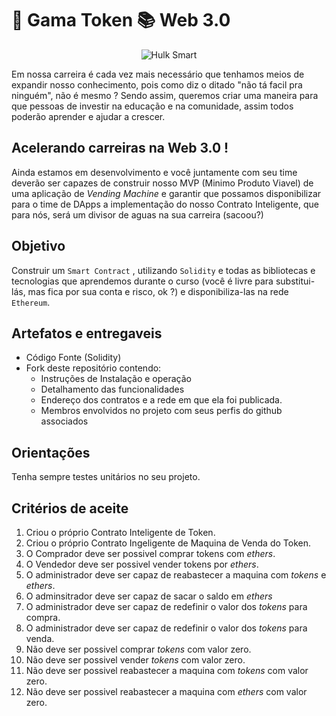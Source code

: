 # 🏦 Gama Token 📚 Web 3.0

<p align="center">
  <img src="https://media.tenor.com/images/63dc70b43a949617fdfa3447868d534d/tenor.gif" alt="Hulk Smart"/>
</p>

Em nossa carreira é cada vez mais necessário que tenhamos meios de expandir nosso conhecimento, pois como diz o ditado "não tá facil pra ninguém", não é mesmo ? Sendo assim, queremos criar uma maneira para que pessoas de investir na educação e na comunidade, assim todos poderão aprender e ajudar a crescer.


## Acelerando carreiras na Web 3.0 !

Ainda estamos em desenvolvimento e você juntamente com seu time deverão ser capazes de construir nosso MVP (Minimo Produto Viavel) de uma aplicação de _Vending Machine_ e garantir que possamos disponibilizar para o time de DApps a implementação do nosso Contrato Inteligente, que para nós, será um divisor de aguas na sua carreira (sacoou?)

## Objetivo
Construir um `Smart Contract` , utilizando `Solidity` e todas as bibliotecas e tecnologias que aprendemos durante o curso (você é livre para substitui-lás, mas fica por sua conta e risco, ok ?) e disponibiliza-las na rede `Ethereum`.


## Artefatos e entregaveis
* Código Fonte (Solidity)
* Fork deste repositório contendo:
    * Instruções de Instalação e operação
    * Detalhamento das funcionalidades
    * Endereço dos contratos e a rede em que ela foi publicada.
    * Membros envolvidos no projeto com seus perfis do github associados


## Orientações
Tenha sempre testes unitários no seu projeto.


## Critérios de aceite 
1. Criou o próprio Contrato Inteligente de Token.
2. Criou o próprio Contrato Ingeligente de Maquina de Venda do Token.
3. O Comprador deve ser possivel comprar tokens com _ethers_.
4. O Vendedor deve ser possivel vender tokens por _ethers_.
5. O administrador deve ser capaz de reabastecer a maquina com _tokens_ e _ethers_.
6. O adminsitrador deve ser capaz de sacar o saldo em _ethers_
7. O administrador deve ser capaz de redefinir o valor dos _tokens_ para compra.
8. O administrador deve ser capaz de redefinir o valor dos _tokens_ para venda.
9. Não deve ser possivel comprar _tokens_ com valor zero.
10. Não deve ser possivel vender _tokens_ com valor zero.
11. Não deve ser possivel reabastecer a maquina com _tokens_ com valor zero.
12. Não deve ser possivel reabastecer a maquina com _ethers_ com valor zero.









